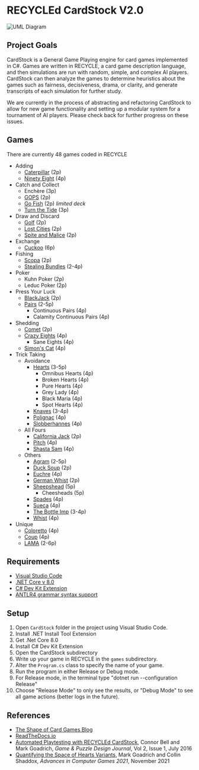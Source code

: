 ﻿# RECYCLEd CardStock V2.0

![UML Diagram](CardStock.png)

## Project Goals

CardStock is a General Game Playing engine for card games implemented 
in C#. Games are written in RECYCLE, a card game description language, and
then simulations are run with random, simple, and complex AI players. CardStock can then
analyze the games to determine heuristics about the games
such as fairness, decisiveness, drama, or clarity, and generate transcripts of
each simulation for further study.

We are currently in the process of abstracting and refactoring CardStock to allow
for new game functionality and setting up a modular system for a
tournament of AI players. Please check back for further progress on these issues.

## Games

There are currently 48 games coded in RECYCLE

* Adding
    * [Caterpillar](http://www.parlettgames.uk/oricards/caterpil.html) (2p)
    * [Ninety Eight](https://www.pagat.com/adders/98.html) (4p)
* Catch and Collect
    * Enchère (3p)
    * [GOPS](https://www.pagat.com/misc/gops.html) (2p)
    * [Go Fish](https://www.pagat.com/quartet/gofish.html) (2p) *limited deck*
    * [Turn the Tide](https://gamewright.com/pdfs/Rules/TurnTheTide-RULES.pdf) (3p)
* Draw and Discard
    * [Golf](https://www.pagat.com/draw/golf.html) (2p)
    * [Lost Cities](https://cdn.1j1ju.com/medias/c8/66/47-lost-cities-rulebook.pdf) (2p)
    * [Spite and Malice](https://www.pagat.com/patience/spitemal.html) (2p)
* Exchange
    * [Cuckoo](https://www.pagat.com/cuckoo/cuckoo.html) (6p)
* Fishing
    * [Scopa](https://www.pagat.com/fishing/scopa.html) (2p)
    * [Stealing Bundles](https://www.pagat.com/fishing/bundle.html) (2-4p)
* Poker
    * Kuhn Poker (2p)
    * Leduc Poker (2p)
* Press Your Luck
    * [BlackJack](https://www.pagat.com/banking/blackjack.html) (2p)
    * [Pairs](https://cheapass.com/wp-content/uploads/2018/02/PairsCompanionBookWebFeb2018.pdf) (2-5p)
        * Continuous Pairs (4p)
        * Calamity Continuous Pairs (4p)
* Shedding
    * [Comet](http://www.catsatcards.com/Games/Comet.html) (2p)
    * [Crazy Eights](https://www.pagat.com/eights/crazy8s.html) (4p)
        * Sane Eights (4p)
    * [Simon's Cat](https://www.sjgames.com/simonscat/Simons-Cat-Rules.pdf) (4p)
* Trick Taking
    * Avoidance
        * [Hearts](https://www.pagat.com/reverse/hearts.html) (3-5p)
           * Omnibus Hearts (4p)
           * Broken Hearts (4p)
           * Pure Hearts (4p)
           * Grey Lady (4p)
           * Black Maria (4p)
           * Spot Hearts (4p)
        * [Knaves](http://whiteknucklecards.com/games/knaves.html) (3-4p)
        * [Polignac](http://whiteknucklecards.com/games/polignac.html) (4p)
        * [Slobberhannes](http://whiteknucklecards.com/games/slobberhannes.html) (4p)
    * All Fours
        * [California Jack](https://www.bicyclecards.com/how-to-play/california-jack/) (2p)
        * [Pitch](https://www.pagat.com/allfours/pitch.html#players) (4p)
        * [Shasta Sam](https://www.bicyclecards.com/how-to-play/shasta-sam/) (4p)
    * Others
       * [Agram](https://www.pagat.com/last/agram.html) (2-5p)
       * [Duck Soup](http://www.parlettgames.uk/oricards/ducksoup.html) (2p)
       * [Euchre](https://www.pagat.com/euchre/euchre.html) (4p)
       * [German Whist](https://www.pagat.com/whist/german_whist.html) (2p)
       * [Sheepshead](https://www.pagat.com/schafkopf/shep.html) (5p)
           * Cheesheads (5p)
       * [Spades](https://www.pagat.com/auctionwhist/spades.html) (4p)
       * [Sueca](https://www.pagat.com/aceten/sueca.html) (4p)
       * [The Bottle Imp](https://tesera.ru/images/items/11335/Bottle_Imp_Rules_EN.pdf) (3-4p)
       * [Whist](https://www.pagat.com/whist/whist.html) (4p)
* Unique
    * [Coloretto](https://www.riograndegames.com/wp-content/uploads/2013/02/Coloretto-Rules.pdf) (4p)
    * [Coup](http://boardgame.bg/coup%20rules%20pdf.pdf) (4p)
    * [LAMA](https://boardgamegeek.com/filepage/180052/lama-official-rules) (2-6p)

## Requirements

* [Visual Studio Code](https://code.visualstudio.com/)
* [.NET Core v 8.0](https://dotnet.microsoft.com/en-us/download/dotnet/8.0)
* [C# Dev Kit Extension](https://marketplace.visualstudio.com/items/?itemName=ms-dotnettools.csdevkit)
* [ANTLR4 grammar syntax support](https://marketplace.visualstudio.com/items/?itemName=mike-lischke.vscode-antlr4)

## Setup

1. Open `CardStock` folder in the project using Visual Studio Code.
2. Install .NET Install Tool Extension
3. Get .Net Core 8.0
4. Install C# Dev Kit Extension
5. Open the CardStock subdirectory
6. Write up your game in RECYCLE in the `games` subdirectory.
7. Alter the `Program.cs` class to specify the name of your game.
8. Run the program in either Release or Debug mode.
9. For Release mode, in the terminal type "dotnet run --configuration Release"
10. Choose "Release Mode" to only see the results, or "Debug Mode" to see all game actions (better logs in the future).

## References

* [The Shape of Card Games Blog](http://mgoadric.github.io/cardstock)
* [ReadTheDocs.io](http://cardstock.readthedocs.io)
* [Automated Playtesting with RECYCLEd CardStock](http://mark.goadrich.com/articles/issue-2-1-09-recycled.pdf), Connor Bell and Mark Goadrich, *Game & Puzzle Design Journal*, Vol 2, Issue 1, July 2016
* [Quantifying the Space of Hearts Variants](http://mark.goadrich.com/articles/Hearts_ACS_2021.pdf), Mark Goadrich and Collin Shaddox, *Advances in Computer Games 2021*, November 2021
